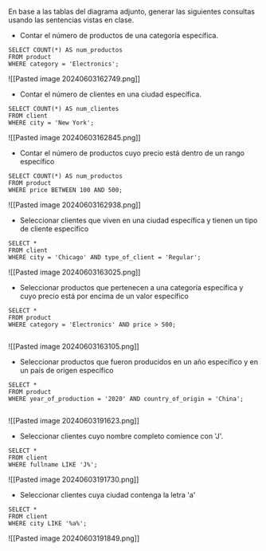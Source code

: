 En base a las tablas del diagrama adjunto, generar las siguientes consultas usando las sentencias vistas en clase.


- Contar el número de productos de una categoría específica.

```
SELECT COUNT(*) AS num_productos
FROM product
WHERE category = 'Electronics';

```

![[Pasted image 20240603162749.png]]

- Contar el número de clientes en una ciudad específica.

```
SELECT COUNT(*) AS num_clientes
FROM client
WHERE city = 'New York';

```

![[Pasted image 20240603162845.png]]

- Contar el número de productos cuyo precio está dentro de un rango específico

```
SELECT COUNT(*) AS num_productos
FROM product
WHERE price BETWEEN 100 AND 500;

```

![[Pasted image 20240603162938.png]]

- Seleccionar clientes que viven en una ciudad específica y tienen un tipo de cliente específico

```
SELECT *
FROM client
WHERE city = 'Chicago' AND type_of_client = 'Regular';

```

![[Pasted image 20240603163025.png]]

- Seleccionar productos que pertenecen a una categoría específica y cuyo precio está por encima de un valor específico

```
SELECT *
FROM product
WHERE category = 'Electronics' AND price > 500;


```

![[Pasted image 20240603163105.png]]


- Seleccionar productos que fueron producidos en un año específico y en un país de origen específico

```
SELECT *
FROM product
WHERE year_of_production = '2020' AND country_of_origin = 'China';


```

![[Pasted image 20240603191623.png]]

- Seleccionar clientes cuyo nombre completo comience con 'J'.

```
SELECT *
FROM client
WHERE fullname LIKE 'J%';

```

![[Pasted image 20240603191730.png]]

- Seleccionar clientes cuya ciudad contenga la letra 'a'

```
SELECT *
FROM client
WHERE city LIKE '%a%';

```

![[Pasted image 20240603191849.png]]
